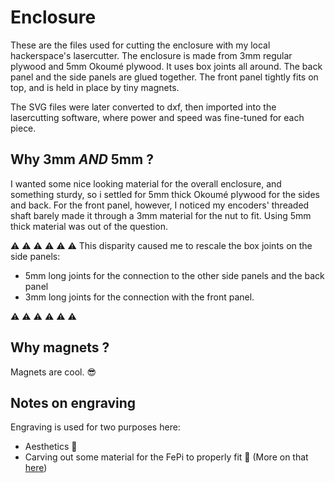 # Enclosure
These are the files used for cutting the enclosure with my local hackerspace's lasercutter.
The enclosure is made from 3mm regular plywood and 5mm Okoumé plywood.
It uses box joints all around. The back panel and the side panels are glued together. The front panel tightly fits on top, and is held in place by tiny magnets.

The SVG files were later converted to dxf, then imported into the lasercutting software, where power and speed was fine-tuned for each piece.

## Why 3mm *AND* 5mm ?
I wanted some nice looking material for the overall enclosure, and something sturdy, so i settled for 5mm thick Okoumé plywood for the sides and back.
For the front panel, however, I noticed my encoders' threaded shaft barely made it through a 3mm material for the nut to fit. Using 5mm thick material was out of the question.

:warning: :warning: :warning: :warning: :warning: :warning: 
This disparity caused me to rescale the box joints on the side panels: 
 - 5mm long joints for the connection to the other side panels and the back panel
 - 3mm long joints for the connection with the front panel.

:warning: :warning: :warning: :warning: :warning: :warning: 

## Why magnets ?
Magnets are cool. :sunglasses:

## Notes on engraving

Engraving is used for two purposes here:
- Aesthetics :lipstick:
- Carving out some material for the FePi to properly fit :hammer: (More on that [here](tests))